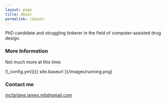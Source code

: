 ```yaml
---
layout: page
title: About
permalink: /about/
---
```


PhD candidate and struggling tinkerer in the field of computer-assisted drug design. 

### More Information

Not much more at this time.

![_config.yml]({{ site.baseurl }}/images/running.png)

### Contact me

[mcfarlane.james.mb@gmail.com](mailto:mcfarlane.james.mb@gmail.com)
